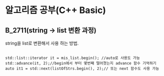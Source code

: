 # 알고리즘 공부(C++ Basic)

## B_2711(string -> list 변환 과정)
string을 list로 변환해서 사용 하는 방법.
<pre><code>    
std::list<std::string>::iterator it = mis_list.begin(); //auto로 사용도 가능
std::advance(it, 2);//begin에서 부터 몇번째 떨어졋는지 advance 함수 기억하기
auto it1 = std::next(listOfStrs.begin(), 2);// 또는 next 함수도 사용 가능
</code></pre>

<br>
<br>
<br>
<br>



